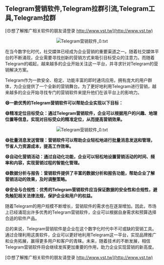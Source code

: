 ## **Telegram营销软件,Telegram拉群引流,Telegram工具,Telegram拉群**

[😍想了解推广相关软件的朋友请登录 http://www.vst.tw](http://www.vst.tw)

 <center><img src="https://vst.tw/MP4/tuiguang/png/8.png" alt="Telegram营销软件_0.txt"></center>

在当今数字化时代，社交媒体已经成为企业营销的重要渠道之一。随着社交媒体平台的不断涌现，企业需要寻找创新的营销方式来吸引目标受众的注意力。而随着Telegram的崛起，越来越多的企业开始关注这一平台，并寻求针对Telegram的营销解决方案。

Telegram作为一款安全、稳定、功能丰富的即时通讯应用，拥有庞大的用户群体，为企业提供了一个全新的营销舞台。为了更好地利用Telegram进行营销，越来越多的企业开始寻找专门的营销软件来提升他们在该平台上的影响力。

**😄一款优秀的Telegram营销软件可以帮助企业实现以下目标：**

**😄精准定位目标受众：通过Telegram营销软件，企业可以根据用户的兴趣、地理位置等信息，实现对目标受众的精准定位，从而提高营销效果。**

 <center><img src="https://vst.tw/MP4/tuiguang/png/5.png" alt="Telegram营销软件_0.txt"></center>

**😄批量消息发送管理：营销软件可以帮助企业轻松地进行批量消息发送和管理，节省人力资源成本，提高工作效率。**

**😄自动化营销活动：通过自动化功能，企业可以轻松地设置营销活动的时间、频率和内容，实现营销过程的智能化管理。**

**😄数据分析与报告：营销软件提供了丰富的数据分析和报告功能，帮助企业了解营销活动的效果，及时调整策略。**

**😄安全与合规性：优秀的Telegram营销软件应当保证数据的安全性和合规性，避免触犯相关法律法规，保护企业和用户的权益。**

随着Telegram的用户规模不断增长，营销软件的需求也在逐渐增加。因此，市场上已经涌现出许多优秀的Telegram营销软件，企业可以根据自身需求和预算选择合适的软件产品。

总的来说，Telegram营销软件是企业在这个数字化时代中不可或缺的营销工具。通过合理利用这类软件，企业可以更好地利用Telegram这一平台，实现品牌推广和业务拓展，赢得更多用户和客户的青睐。未来，随着技术的不断发展，相信Telegram营销软件将会继续发挥更加重要的作用，助力企业实现营销的新高度。

[😍想了解推广相关软件的朋友请登录 http://www.vst.tw](http://www.vst.tw)



